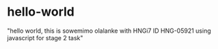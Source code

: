 # hello-world
"hello world, this is sowemimo olalanke with HNGi7 ID HNG-05921 using javascript for stage 2 task"
